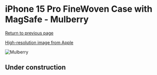 # iPhone 15 Pro FineWoven Case with MagSafe - Mulberry

[Return to previous page](/iphone_15)

[High-resolution image from Apple](https://store.storeimages.cdn-apple.com/8756/as-images.apple.com/is/MT4L3?wid=4500&hei=4500&fmt=png)

<div style="width: 500px"><img src="/everyphone/MT4L3.png" alt="Mulberry"></div>

## Under construction
